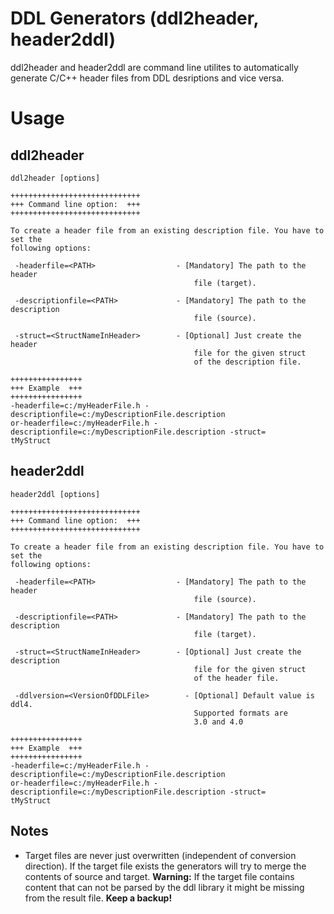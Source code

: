 <!---
Copyright @ 2021 VW Group. All rights reserved.
 
     This Source Code Form is subject to the terms of the Mozilla
     Public License, v. 2.0. If a copy of the MPL was not distributed
     with this file, You can obtain one at https://mozilla.org/MPL/2.0/.
 
If it is not possible or desirable to put the notice in a particular file, then
You may include the notice in a location (such as a LICENSE file in a
relevant directory) where a recipient would be likely to look for such a notice.
 
You may add additional accurate notices of copyright ownership.
-->

# DDL Generators (ddl2header, header2ddl)

ddl2header and header2ddl are command line utilites to automatically generate
C/C++ header files from DDL desriptions and vice versa.

# Usage

## ddl2header

````
ddl2header [options]

+++++++++++++++++++++++++++++
+++ Command line option:  +++
+++++++++++++++++++++++++++++

To create a header file from an existing description file. You have to set the
following options:

 -headerfile=<PATH>                  - [Mandatory] The path to the header
                                         file (target).

 -descriptionfile=<PATH>             - [Mandatory] The path to the description
                                         file (source).

 -struct=<StructNameInHeader>        - [Optional] Just create the header
                                         file for the given struct
                                         of the description file.

++++++++++++++++
+++ Example  +++
++++++++++++++++
-headerfile=c:/myHeaderFile.h -descriptionfile=c:/myDescriptionFile.description
or-headerfile=c:/myHeaderFile.h -descriptionfile=c:/myDescriptionFile.description -struct=
tMyStruct
````

## header2ddl

````
header2ddl [options]

+++++++++++++++++++++++++++++
+++ Command line option:  +++
+++++++++++++++++++++++++++++

To create a header file from an existing description file. You have to set the
following options:

 -headerfile=<PATH>                  - [Mandatory] The path to the header
                                         file (source).

 -descriptionfile=<PATH>             - [Mandatory] The path to the description
                                         file (target).

 -struct=<StructNameInHeader>        - [Optional] Just create the description
                                         file for the given struct
                                         of the header file.

 -ddlversion=<VersionOfDDLFile>        - [Optional] Default value is ddl4.
                                         Supported formats are
                                         3.0 and 4.0

++++++++++++++++
+++ Example  +++
++++++++++++++++
-headerfile=c:/myHeaderFile.h -descriptionfile=c:/myDescriptionFile.description
or-headerfile=c:/myHeaderFile.h -descriptionfile=c:/myDescriptionFile.description -struct=
tMyStruct
````

## Notes

- Target files are never just overwritten (independent of conversion direction).
If the target file exists the generators will try to merge the contents of source and target.
**Warning:** If the target file contains content that can not be parsed by the ddl library
it might be missing from the result file. **Keep a backup!**
